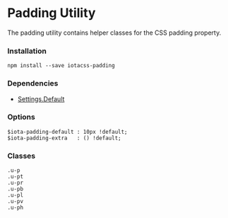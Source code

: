 # Padding Utility #

The padding utility contains helper classes for the CSS padding property.


### Installation ###

```
npm install --save iotacss-padding
```


### Dependencies ###

* [Settings.Default](https://github.com/iotacss/settings.default)


### Options ###

```
$iota-padding-default : 10px !default;
$iota-padding-extra   : () !default;
```


### Classes ###

```
.u-p
.u-pt
.u-pr
.u-pb
.u-pl
.u-pv
.u-ph
